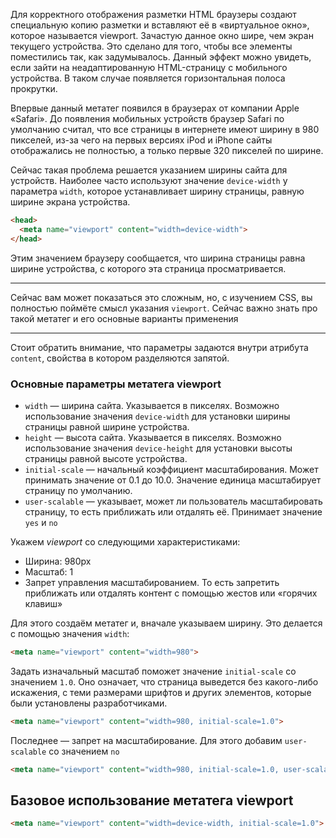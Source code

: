 
Для корректного отображения разметки HTML браузеры создают специальную копию разметки и вставляют её в «виртуальное окно», которое называется viewport. Зачастую данное окно шире, чем экран текущего устройства. Это сделано для того, чтобы все элементы поместились так, как задумывалось. Данный эффект можно увидеть, если зайти на неадаптированную HTML-страницу с мобильного устройства. В таком случае появляется горизонтальная полоса прокрутки.

Впервые данный метатег появился в браузерах от компании Apple «Safari». До появления мобильных устройств браузер Safari по умолчанию считал, что все страницы в интернете имеют ширину в 980 пикселей, из-за чего на первых версиях iPod и iPhone сайты отображались не полностью, а только первые 320 пикселей по ширине.

Сейчас такая проблема решается указанием ширины сайта для устройств. Наиболее часто используют значение `device-width` у параметра `width`, которое устанавливает ширину страницы, равную ширине экрана устройства.

```html
<head>
  <meta name="viewport" content="width=device-width">
</head>
```

Этим значением браузеру сообщается, что ширина страницы равна ширине устройства, с которого эта страница просматривается.

---

Сейчас вам может показаться это сложным, но, с изучением CSS, вы полностью поймёте смысл указания `viewport`. Сейчас важно знать про такой метатег и его основные варианты применения

---

Стоит обратить внимание, что параметры задаются внутри атрибута `content`, свойства в котором разделяются запятой.

### Основные параметры метатега viewport

* `width` — ширина сайта. Указывается в пикселях. Возможно использование значения `device-width` для установки ширины страницы равной ширине устройства.
* `height` — высота сайта. Указывается в пикселях. Возможно использование значения `device-height` для установки высоты страницы равной высоте устройства.
* `initial-scale` — начальный коэффициент масштабирования. Может принимать значение от 0.1 до 10.0. Значение единица масштабирует страницу по умолчанию.
* `user-scalable` — указывает, может ли пользователь масштабировать страницу, то есть приближать или отдалять её. Принимает значение `yes` и `no`

Укажем _viewport_ со следующими характеристиками:

* Ширина: 980px
* Масштаб: 1
* Запрет управления масштабированием. То есть запретить приближать или отдалять контент с помощью жестов или «горячих клавиш»

Для этого создаём метатег и, вначале указываем ширину. Это делается с помощью значения `width`:

```html
<meta name="viewport" content="width=980">
```

Задать изначальный масштаб поможет значение `initial-scale` со значением `1.0`. Оно означает, что страница выведется без какого-либо искажения, с теми размерами шрифтов и других элементов, которые были установлены разработчиками.

```html
<meta name="viewport" content="width=980, initial-scale=1.0">
```

Последнее — запрет на масштабирование. Для этого добавим `user-scalable` со значением `no`

```html
<meta name="viewport" content="width=980, initial-scale=1.0, user-scalable=no">
```

## Базовое использование метатега viewport

```html
<meta name="viewport" content="width=device-width, initial-scale=1.0">
```
